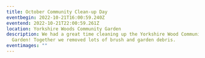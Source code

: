 ```yaml
---
title: October Community Clean-up Day
eventbegin: 2022-10-21T16:00:59.240Z
eventend: 2022-10-21T22:00:59.261Z
location: Yorkshire Woods Community Garden
description: We had a great time cleaning up the Yorkshire Wood Community
  Garden! Together we removed lots of brush and garden debris.
eventimages: ""
---
```

